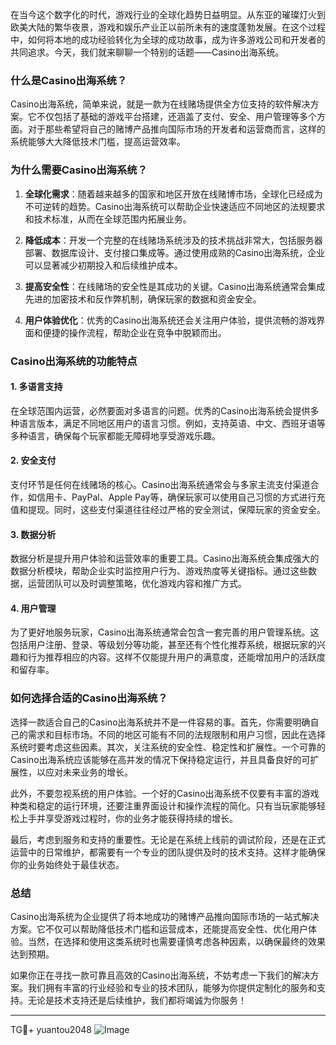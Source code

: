 在当今这个数字化的时代，游戏行业的全球化趋势日益明显。从东亚的璀璨灯火到欧美大陆的繁华夜景，游戏和娱乐产业正以前所未有的速度蓬勃发展。在这个过程中，如何将本地的成功经验转化为全球的成功故事，成为许多游戏公司和开发者的共同追求。今天，我们就来聊聊一个特别的话题——Casino出海系统。

### 什么是Casino出海系统？

Casino出海系统，简单来说，就是一款为在线赌场提供全方位支持的软件解决方案。它不仅包括了基础的游戏平台搭建，还涵盖了支付、安全、用户管理等多个方面。对于那些希望将自己的赌博产品推向国际市场的开发者和运营商而言，这样的系统能够大大降低技术门槛，提高运营效率。

### 为什么需要Casino出海系统？

1. **全球化需求**：随着越来越多的国家和地区开放在线赌博市场，全球化已经成为不可逆转的趋势。Casino出海系统可以帮助企业快速适应不同地区的法规要求和技术标准，从而在全球范围内拓展业务。
   
2. **降低成本**：开发一个完整的在线赌场系统涉及的技术挑战非常大，包括服务器部署、数据库设计、支付接口集成等。通过使用成熟的Casino出海系统，企业可以显著减少初期投入和后续维护成本。
   
3. **提高安全性**：在线赌场的安全性是其成功的关键。Casino出海系统通常会集成先进的加密技术和反作弊机制，确保玩家的数据和资金安全。
   
4. **用户体验优化**：优秀的Casino出海系统还会关注用户体验，提供流畅的游戏界面和便捷的操作流程，帮助企业在竞争中脱颖而出。

### Casino出海系统的功能特点

#### 1. 多语言支持
在全球范围内运营，必然要面对多语言的问题。优秀的Casino出海系统会提供多种语言版本，满足不同地区用户的语言习惯。例如，支持英语、中文、西班牙语等多种语言，确保每个玩家都能无障碍地享受游戏乐趣。

#### 2. 安全支付
支付环节是任何在线赌场的核心。Casino出海系统通常会与多家主流支付渠道合作，如信用卡、PayPal、Apple Pay等，确保玩家可以使用自己习惯的方式进行充值和提现。同时，这些支付渠道往往经过严格的安全测试，保障玩家的资金安全。

#### 3. 数据分析
数据分析是提升用户体验和运营效率的重要工具。Casino出海系统会集成强大的数据分析模块，帮助企业实时监控用户行为、游戏热度等关键指标。通过这些数据，运营团队可以及时调整策略，优化游戏内容和推广方式。

#### 4. 用户管理
为了更好地服务玩家，Casino出海系统通常会包含一套完善的用户管理系统。这包括用户注册、登录、等级划分等功能，甚至还有个性化推荐系统，根据玩家的兴趣和行为推荐相应的内容。这样不仅能提升用户的满意度，还能增加用户的活跃度和留存率。

### 如何选择合适的Casino出海系统？

选择一款适合自己的Casino出海系统并不是一件容易的事。首先，你需要明确自己的需求和目标市场。不同的地区可能有不同的法规限制和用户习惯，因此在选择系统时要考虑这些因素。其次，关注系统的安全性、稳定性和扩展性。一个可靠的Casino出海系统应该能够在高并发的情况下保持稳定运行，并且具备良好的可扩展性，以应对未来业务的增长。

此外，不要忽视系统的用户体验。一个好的Casino出海系统不仅要有丰富的游戏种类和稳定的运行环境，还要注重界面设计和操作流程的简化。只有当玩家能够轻松上手并享受游戏过程时，你的业务才能获得持续的增长。

最后，考虑到服务和支持的重要性。无论是在系统上线前的调试阶段，还是在正式运营中的日常维护，都需要有一个专业的团队提供及时的技术支持。这样才能确保你的业务始终处于最佳状态。

### 总结

Casino出海系统为企业提供了将本地成功的赌博产品推向国际市场的一站式解决方案。它不仅可以帮助降低技术门槛和运营成本，还能提高安全性、优化用户体验。当然，在选择和使用这类系统时也需要谨慎考虑各种因素，以确保最终的效果达到预期。

如果你正在寻找一款可靠且高效的Casino出海系统，不妨考虑一下我们的解决方案。我们拥有丰富的行业经验和专业的技术团队，能够为你提供定制化的服务和支持。无论是技术支持还是后续维护，我们都将竭诚为你服务！

---

TG💪+ yuantou2048  ![Image](https://github.com/user-attachments/assets/cf57a8bb-a08e-43c1-ad82-039f33c64200)